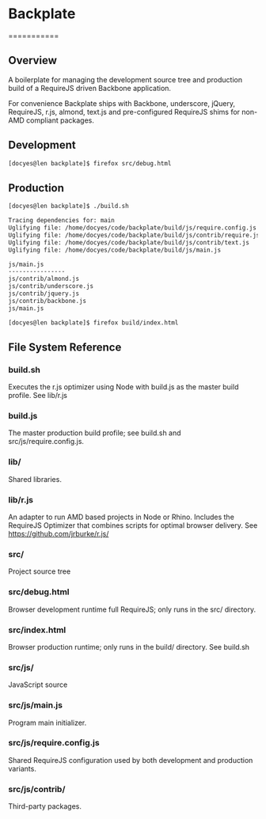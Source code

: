 # Backplate
===========

## Overview

A boilerplate for managing the development source tree and production build of a RequireJS driven Backbone application.

For convenience Backplate ships with Backbone, underscore, jQuery, RequireJS, r.js, almond, text.js 
and pre-configured RequireJS shims for non-AMD compliant packages.

## Development

```sh
[docyes@len backplate]$ firefox src/debug.html
```

## Production
```sh
[docyes@len backplate]$ ./build.sh 

Tracing dependencies for: main
Uglifying file: /home/docyes/code/backplate/build/js/require.config.js
Uglifying file: /home/docyes/code/backplate/build/js/contrib/require.js
Uglifying file: /home/docyes/code/backplate/build/js/contrib/text.js
Uglifying file: /home/docyes/code/backplate/build/js/main.js

js/main.js
----------------
js/contrib/almond.js
js/contrib/underscore.js
js/contrib/jquery.js
js/contrib/backbone.js
js/main.js

[docyes@len backplate]$ firefox build/index.html
```

## File System Reference

### build.sh
Executes the r.js optimizer using Node with build.js as the master build profile. See lib/r.js

### build.js
The master production build profile; see build.sh and src/js/require.config.js.

### lib/ 
Shared libraries.

### lib/r.js
An adapter to run AMD based projects in Node or Rhino. Includes the RequireJS Optimizer that combines scripts for optimal 
browser delivery. See https://github.com/jrburke/r.js/

### src/
Project source tree

### src/debug.html
Browser development runtime full RequireJS; only runs in the src/ directory.

### src/index.html
Browser production runtime; only runs in the build/ directory. See build.sh

### src/js/
JavaScript source

### src/js/main.js
Program main initializer.

### src/js/require.config.js
Shared RequireJS configuration used by both development and production variants.

### src/js/contrib/
Third-party packages.

